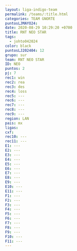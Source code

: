 ```yaml
---
layout: liga-indigo-team
permalink: /teams/:title.html
categories: TEAM GNORTE
puntosLJMAYO24: 
date: 2020-08-29 10:29:20 +0700
title: RNT NEO STAR
tags:
  - johto042024
color: black
puntosLJ202404: 12
grupo: sur
team: RNT NEO STAR
ID: NEO
puntos: 2
pj: 7
rec1: win
rec2: rea
rec3: des
rec4: loss
rec5: ---
rec6: ---
rec7: ---
rec8: ---
rec9: ---
region: LAN
pais: mx
ligas: 
cxf: 
rec10: ---
rec11: ---
E1: ---
E2: ---
E3: ---
E4: ---
E5: ---
E6: ---
E7: ---
E8: ---
E9: ---
E10: ---
E11: ---
F1: ---
F2: ---
F3: ---
F4: ---
F5: ---
F6: ---
F7: ---
F8: ---
F9: ---
F10: ---
F11: ---
---
```

